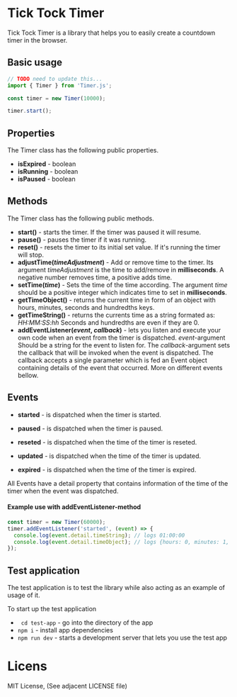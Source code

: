 # Tick Tock Timer

Tick Tock Timer is a library that helps you to easily create a countdown timer in the browser.

## Basic usage

```javascript
// TODO need to update this...
import { Timer } from 'Timer.js';

const timer = new Timer(10000);

timer.start();
```

## Properties

The Timer class has the following public properties.

- **isExpired** - boolean
- **isRunning** - boolean
- **isPaused** - boolean

## Methods

The Timer class has the following public methods.

- **start()** - starts the timer. If the timer was paused it will resume.
- **pause()** - pauses the timer if it was running.
- **reset()** - resets the timer to its initial set value. If it's running the timer will stop.
- **adjustTime(_timeAdjustment_)** - Add or remove time to the timer. Its argument _timeAdjustment_ is the time to add/remove in **milliseconds**. A negative number removes time, a positive adds time.
- **setTime(_time_)** - Sets the time of the time according. The argument _time_ should be a positive integer which indicates time to set in **milliseconds**.
- **getTimeObject()** - returns the current time in form of an object with hours, minutes, seconds and hundredths keys.
- **getTimeString()** - returns the currents time as a string formated as: _HH:MM:SS:hh_ Seconds and hundredths are even if they are 0.
- **addEventListener(_event_, _callback_)** - lets you listen and execute your own code when an event from the timer is dispatched. _event_-argument Should be a string for the event to listen for. The _callback_-argument sets the callback that will be invoked when the event is dispatched. The callback accepts a single parameter which is fed an Event object containing details of the event that occurred. More on different events bellow.

## Events

- **started** - is dispatched when the timer is started.

- **paused** - is dispatched when the timer is paused.

- **reseted** - is dispatched when the time of the timer is reseted.

- **updated** - is dispatched when the time of the timer is updated.

- **expired** - is dispatched when the time of the timer is expired.

All Events have a detail property that contains information of the time of the timer when the event was dispatched.

#### Example use with addEventListener-method

```javascript
const timer = new Timer(60000);
timer.addEventListener('started', (event) => {
  console.log(event.detail.timeString); // logs 01:00:00
  console.log(event.detail.timeObject); // logs {hours: 0, minutes: 1, seconds: 0, hundredths: 0}
});
```

## Test application

The test application is to test the library while also acting as an example of usage of it.

To start up the test application

- ` cd test-app` - go into the directory of the app
- `npm i` - install app dependencies
- `npm run dev` - starts a development server that lets you use the test app

# Licens

MIT License, (See adjacent LICENSE file)
